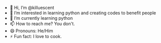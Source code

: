 - 👋 Hi, I’m @killuescent
- 👀 I’m interested in learning python and creating codes to benefit people 
- 🌱 I’m currently learning python 
- 📫 How to reach me? You don't. 
- 😄 Pronouns: He/Him 
- ⚡ Fun fact: I love to cook. 

<!---
killuescent/killuescent is a ✨ special ✨ repository because its `README.md` (this file) appears on your GitHub profile.
You can click the Preview link to take a look at your changes.
--->
